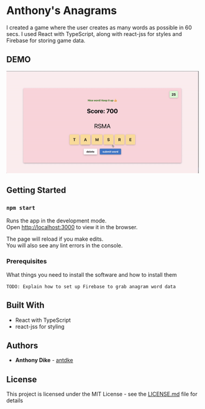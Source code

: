 # Anthony's Anagrams 

I created a game where the user creates as many words as possible in 60 secs. I used React with TypeScript, along with react-jss for styles and Firebase for storing game data.

## DEMO

![Anthony's Anagrams Demo](demo/anagrams-demo.gif)

## Getting Started

### `npm start`

Runs the app in the development mode.<br>
Open [http://localhost:3000](http://localhost:3000) to view it in the browser.

The page will reload if you make edits.<br>
You will also see any lint errors in the console.

### Prerequisites

What things you need to install the software and how to install them

```
TODO: Explain how to set up Firebase to grab anagram word data
```

## Built With

* React with TypeScript
* react-jss for styling


## Authors

* **Anthony Dike** - [antdke](https://github.com/antdke)

## License

This project is licensed under the MIT License - see the [LICENSE.md](LICENSE.md) file for details
